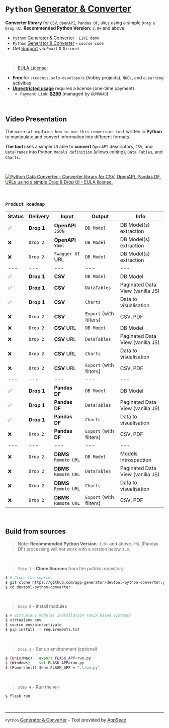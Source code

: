 # `Python` [Generator & Converter](https://app-generator.dev/)

**Converter library** for `CSV`, `OpenAPI`, `Pandas DF`, `URLs` using a simple `Drag & Drop UI`. **Recommended Python Version**: `3.8+` and above.

- `Python` [Generator & Converter](https://app-generator.dev/) - `LIVE demo`
- `Python` [Generator & Converter](https://github.com/app-generator/devtool-python-converter) - `source code`
- Get [Support](https://appseed.us/support/) via `Email` & `Discord`

<br />

> [EULA License](https://github.com/app-generator/devtool-python-converter/blob/master/LICENSE.md): 

- **Free** for `students`, `solo-developers` (hobby projects), `NGOs`, and `eLearning` activities
- **[Unrestricted usage](https://github.com/app-generator/devtool-python-converter/blob/master/LICENSE.md#lifetime-license)** requires a license (one-time payment) 
  - `Payment Link`: **[$299](https://appseed.gumroad.com/l/devtool-python-converter)** (managed by `GUMROAD`) 

<br />

## Video Presentation 

The `material explains how to use this conversion tool` written in **Python** to manipulate and convert information into different formats. 

**The tool** uses a simple UI able to **convert** `OpenAPI` descriptors, `CSV`, and `DataFrames` into Python `Models definition` (allows editing), `Data Tables`, and `Charts`. 

<br />

[![Python Data Converter - Converter library for CSV, OpenAPI, Pandas DF, URLs using a simple Drag & Drop UI - EULA license.](https://user-images.githubusercontent.com/51070104/207289612-000891c6-7c4d-487c-9599-7aac96928f0b.jpg)](https://www.youtube.com/watch?v=87qvYSvjGOk)

<br />

### `Product Roadmap`

| Status | Delivery | Input | Output | Info | 
| --- | --- | --- | --- | --- |
| ✅ | **Drop 1** | **OpenAPI** `JSON` | `DB Model` | DB Model(s) extraction |
| ❌ | `Drop 2` | **OpenAPI** `Yaml` | `DB Model` | DB Model(s) extraction |
| ❌ | `Drop 2` | `Swagger UI` URL | `DB Model` | DB Model(s) extraction |
| --- | --- | --- | --- | --- |
| ✅ | **Drop 1** | **CSV** | `DB Model` | DB Model |
| ✅ | **Drop 1** | **CSV** | `DataTables` | Paginated Data View (vanilla JS) |
| ✅ | **Drop 1** | **CSV** | `Charts` | Data to visualisation  |
| ❌ | `Drop 2` | **CSV** | `Export` (with filters) | CSV, PDF  |
| ❌ | `Drop 2` | **CSV** URL | `DB Model` | DB Model |
| ❌ | `Drop 2` | **CSV** URL | `DataTables` | Paginated Data View (vanilla JS) |
| ❌ | `Drop 2` | **CSV** URL | `Charts` | Data to visualisation  |
| ❌ | `Drop 2` | **CSV** URL | `Export` (with filters) | CSV, PDF  |
| --- | --- | --- | --- | --- |
| ✅ | **Drop 1** | **Pandas DF** | `DB Model` | DB Model |
| ✅ | **Drop 1** | **Pandas DF** | `DataTables` | Paginated Data View (vanilla JS) |
| ✅ | **Drop 1** | **Pandas DF** | `Charts` | Data to visualisation  |
| ❌ | `Drop 2` | **Pandas DF** | `Export` (with filters) | CSV, PDF  |
| --- | --- | --- | --- | --- |
| ❌ | `Drop 2` | **DBMS** `Remote URL` | `DB Model` | Models Introspection |
| ❌ | `Drop 2` | **DBMS** `Remote URL` | `DataTables` | Paginated Data View (vanilla JS) |
| ❌ | `Drop 2` | **DBMS** `Remote URL` | `Charts` | Data to visualisation  |
| ❌ | `Drop 2` | **DBMS** `Remote URL` | `Export` (with filters) | CSV, PDF  |

<br />

## Build from sources

> Note: **Recommended Python Version**: `3.8+` and above. `PKL` (Pandas DF) processing will not work with a version below `3.8`. 

<br />

> `Step 1` - **Clone Sources** from the putblic repository:  

```bash
$ # Clone the sources
$ git clone https://github.com/app-generator/devtool-python-converter.git
$ cd devtool-python-converter
```

<br />

> `Step 2` - Install modules 

```bash
$ # Virtualenv modules installation (Unix based systems)
$ virtualenv env
$ source env/bin/activate
$ pip install -r requirements.txt
```

<br />

> `Step 3` - Set up environment (optional) 

```bash
$ (Unix/Mac)   export FLASK_APP=run.py
$ (Windows)    set FLASK_APP=run.py
$ (Powershell) $env:FLASK_APP = ".\run.py"
```

<br />

> `Step 4` - Run the `APP` 

```bash
$ flask run 
```

<br />

---
`Python` [Generator & Converter](https://app-generator.dev/) - Tool provided by [AppSeed](https://appseed.us).
